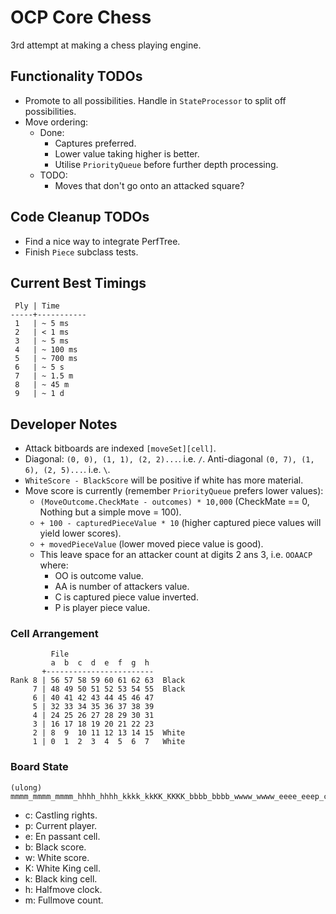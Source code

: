 # OCP Core Chess

3rd attempt at making a chess playing engine.

## Functionality TODOs

- Promote to all possibilities. Handle in `StateProcessor` to split off possibilities.
- Move ordering:
  - Done:
    - Captures preferred.
    - Lower value taking higher is better.
    - Utilise `PriorityQueue` before further depth processing.
  - TODO:
    - Moves that don't go onto an attacked square?

## Code Cleanup TODOs

- Find a nice way to integrate PerfTree.
- Finish `Piece` subclass tests.

## Current Best Timings

```
 Ply | Time
-----+-----------
 1   | ~ 5 ms
 2   | < 1 ms
 3   | ~ 5 ms
 4   | ~ 100 ms
 5   | ~ 700 ms
 6   | ~ 5 s
 7   | ~ 1.5 m
 8   | ~ 45 m
 9   | ~ 1 d
```

## Developer Notes

- Attack bitboards are indexed `[moveSet][cell]`.
- Diagonal: `(0, 0), (1, 1), (2, 2)...`. i.e. `/`. Anti-diagonal `(0, 7), (1, 6), (2, 5)...`. i.e. `\`.
- `WhiteScore - BlackScore` will be positive if white has more material.
- Move score is currently (remember `PriorityQueue` prefers lower values):
  - `(MoveOutcome.CheckMate - outcomes) * 10,000` (CheckMate == 0, Nothing but a simple move = 100).
  - `+ 100 - capturedPieceValue * 10` (higher captured piece values will yield lower scores).
  - `+ movedPieceValue` (lower moved piece value is good).
  - This leave space for an attacker count at digits 2 ans 3, i.e. `OOAACP` where:
    - OO is outcome value.
    - AA is number of attackers value.
    - C is captured piece value inverted.
    - P is player piece value.

### Cell Arrangement

```
         File
         a  b  c  d  e  f  g  h
       +------------------------
Rank 8 | 56 57 58 59 60 61 62 63  Black
     7 | 48 49 50 51 52 53 54 55  Black
     6 | 40 41 42 43 44 45 46 47
     5 | 32 33 34 35 36 37 38 39
     4 | 24 25 26 27 28 29 30 31
     3 | 16 17 18 19 20 21 22 23
     2 | 8  9  10 11 12 13 14 15  White
     1 | 0  1  2  3  4  5  6  7   White
```

### Board State

```
(ulong) mmmm_mmmm_mmmm_hhhh_hhhh_kkkk_kkKK_KKKK_bbbb_bbbb_wwww_wwww_eeee_eeep_cccc
```

- c: Castling rights.
- p: Current player.
- e: En passant cell.
- b: Black score.
- w: White score.
- K: White King cell.
- k: Black king cell.
- h: Halfmove clock.
- m: Fullmove count.